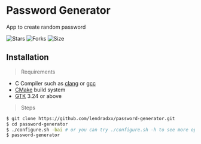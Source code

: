 # Password Generator

App to create random password

![Stars](https://img.shields.io/github/stars/lendradxx/password-generator?label=Stars&logo=github)
![Forks](https://img.shields.io/github/forks/lendradxx/password-generator?label=Forks&logo=GitHub)
![Size](https://img.shields.io/github/repo-size/lendradxx/password-generator?label=Size&logo=GitHub)

## Installation
> Requirements
- C Compiler such as [clang](https://clang.llvm.org/) or [gcc](https://gcc.gnu.org/)
- [CMake](https://cmake.org/) build system
- [GTK](https://www.gtk.org/) 3.24 or above

> Steps
```bash
$ git clone https://github.com/lendradxx/password-generator.git
$ cd password-generator
$ ./configure.sh -bai # or you can try ./configure.sh -h to see more options
$ password-generator
```